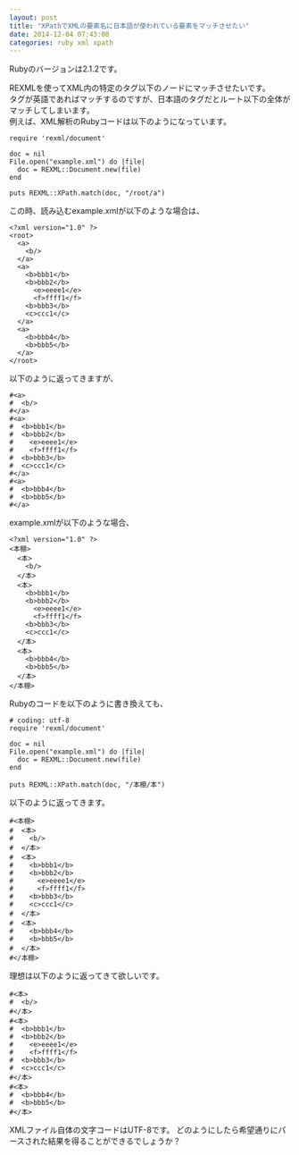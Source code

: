 ```yaml
---
layout: post
title: "XPathでXMLの要素名に日本語が使われている要素をマッチさせたい"
date: 2014-12-04 07:43:08
categories: ruby xml xpath
---
```

<p>Rubyのバージョンは2.1.2です。</p>

<p>REXMLを使ってXML内の特定のタグ以下のノードにマッチさせたいです。<br>
タグが英語であればマッチするのですが、日本語のタグだとルート以下の全体がマッチしてしまいます。<br>
例えば、XML解析のRubyコードは以下のようになっています。</p>

<pre><code>require 'rexml/document'

doc = nil
File.open("example.xml") do |file|
  doc = REXML::Document.new(file)
end

puts REXML::XPath.match(doc, "/root/a")
</code></pre>

<p>この時、読み込むexample.xmlが以下のような場合は、</p>

<pre><code>&lt;?xml version="1.0" ?&gt;
&lt;root&gt;
  &lt;a&gt;
    &lt;b/&gt;
  &lt;/a&gt;
  &lt;a&gt;
    &lt;b&gt;bbb1&lt;/b&gt;
    &lt;b&gt;bbb2&lt;/b&gt;
      &lt;e&gt;eeee1&lt;/e&gt;
      &lt;f&gt;ffff1&lt;/f&gt;
    &lt;b&gt;bbb3&lt;/b&gt;
    &lt;c&gt;ccc1&lt;/c&gt;
  &lt;/a&gt;
  &lt;a&gt;
    &lt;b&gt;bbb4&lt;/b&gt;
    &lt;b&gt;bbb5&lt;/b&gt;
  &lt;/a&gt;
&lt;/root&gt;
</code></pre>

<p>以下のように返ってきますが、</p>

<pre><code>#&lt;a&gt;
#  &lt;b/&gt;
#&lt;/a&gt;
#&lt;a&gt;
#  &lt;b&gt;bbb1&lt;/b&gt;
#  &lt;b&gt;bbb2&lt;/b&gt;
#    &lt;e&gt;eeee1&lt;/e&gt;
#    &lt;f&gt;ffff1&lt;/f&gt;
#  &lt;b&gt;bbb3&lt;/b&gt;
#  &lt;c&gt;ccc1&lt;/c&gt;
#&lt;/a&gt;
#&lt;a&gt;
#  &lt;b&gt;bbb4&lt;/b&gt;
#  &lt;b&gt;bbb5&lt;/b&gt;
#&lt;/a&gt;
</code></pre>

<p>example.xmlが以下のような場合、</p>

<pre><code>&lt;?xml version="1.0" ?&gt;
&lt;本棚&gt;
  &lt;本&gt;
    &lt;b/&gt;
  &lt;/本&gt;
  &lt;本&gt;
    &lt;b&gt;bbb1&lt;/b&gt;
    &lt;b&gt;bbb2&lt;/b&gt;
      &lt;e&gt;eeee1&lt;/e&gt;
      &lt;f&gt;ffff1&lt;/f&gt;
    &lt;b&gt;bbb3&lt;/b&gt;
    &lt;c&gt;ccc1&lt;/c&gt;
  &lt;/本&gt;
  &lt;本&gt;
    &lt;b&gt;bbb4&lt;/b&gt;
    &lt;b&gt;bbb5&lt;/b&gt;
  &lt;/本&gt;
&lt;/本棚&gt;
</code></pre>

<p>Rubyのコードを以下のように書き換えても、</p>

<pre><code># coding: utf-8
require 'rexml/document'

doc = nil
File.open("example.xml") do |file|
  doc = REXML::Document.new(file)
end

puts REXML::XPath.match(doc, "/本棚/本")
</code></pre>

<p>以下のように返ってきます。</p>

<pre><code>#&lt;本棚&gt;
#  &lt;本&gt;
#    &lt;b/&gt;
#  &lt;/本&gt;
#  &lt;本&gt;
#    &lt;b&gt;bbb1&lt;/b&gt;
#    &lt;b&gt;bbb2&lt;/b&gt;
#      &lt;e&gt;eeee1&lt;/e&gt;
#      &lt;f&gt;ffff1&lt;/f&gt;
#    &lt;b&gt;bbb3&lt;/b&gt;
#    &lt;c&gt;ccc1&lt;/c&gt;
#  &lt;/本&gt;
#  &lt;本&gt;
#    &lt;b&gt;bbb4&lt;/b&gt;
#    &lt;b&gt;bbb5&lt;/b&gt;
#  &lt;/本&gt;
#&lt;/本棚&gt;
</code></pre>

<p>理想は以下のように返ってきて欲しいです。</p>

<pre><code>#&lt;本&gt;
#  &lt;b/&gt;
#&lt;/本&gt;
#&lt;本&gt;
#  &lt;b&gt;bbb1&lt;/b&gt;
#  &lt;b&gt;bbb2&lt;/b&gt;
#    &lt;e&gt;eeee1&lt;/e&gt;
#    &lt;f&gt;ffff1&lt;/f&gt;
#  &lt;b&gt;bbb3&lt;/b&gt;
#  &lt;c&gt;ccc1&lt;/c&gt;
#&lt;/本&gt;
#&lt;本&gt;
#  &lt;b&gt;bbb4&lt;/b&gt;
#  &lt;b&gt;bbb5&lt;/b&gt;
#&lt;/本&gt;
</code></pre>

<p>XMLファイル自体の文字コードはUTF-8です。
どのようにしたら希望通りにパースされた結果を得ることができるでしょうか？</p>
